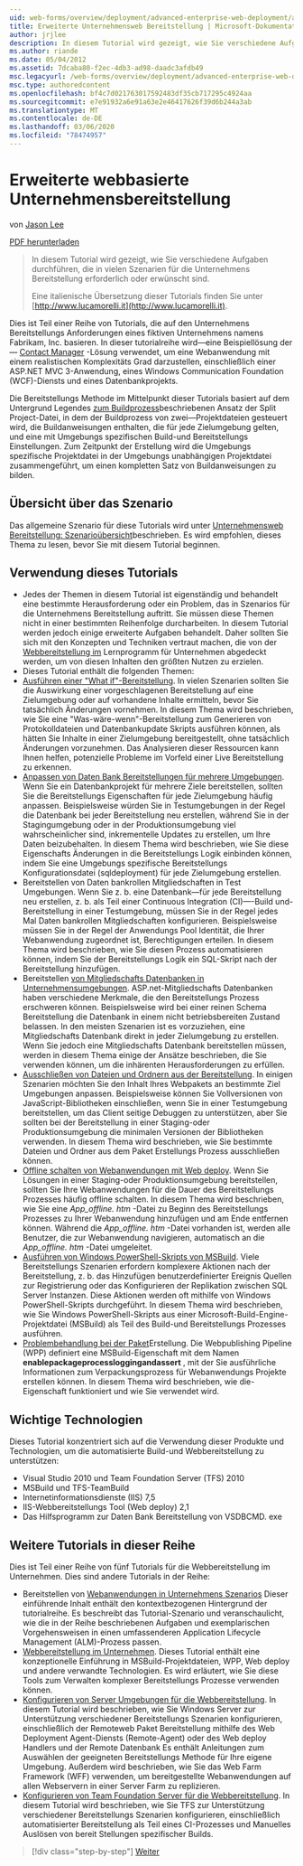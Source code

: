 ```yaml
---
uid: web-forms/overview/deployment/advanced-enterprise-web-deployment/advanced-enterprise-web-deployment
title: Erweiterte Unternehmensweb Bereitstellung | Microsoft-Dokumentation
author: jrjlee
description: In diesem Tutorial wird gezeigt, wie Sie verschiedene Aufgaben durchführen, die in vielen Szenarien für die Unternehmens Bereitstellung erforderlich oder erwünscht sind. Für ein italienisches Übersetzungs...
ms.author: riande
ms.date: 05/04/2012
ms.assetid: 7dcaba80-f2ec-4db3-ad98-daadc3afdb49
msc.legacyurl: /web-forms/overview/deployment/advanced-enterprise-web-deployment/advanced-enterprise-web-deployment
msc.type: authoredcontent
ms.openlocfilehash: bf4c7d021763017592483df35cb717295c4924aa
ms.sourcegitcommit: e7e91932a6e91a63e2e46417626f39d6b244a3ab
ms.translationtype: MT
ms.contentlocale: de-DE
ms.lasthandoff: 03/06/2020
ms.locfileid: "78474957"
---
```

# <a name="advanced-enterprise-web-deployment"></a>Erweiterte webbasierte Unternehmensbereitstellung

von [Jason Lee](https://github.com/jrjlee)

[PDF herunterladen](https://msdnshared.blob.core.windows.net/media/MSDNBlogsFS/prod.evol.blogs.msdn.com/CommunityServer.Blogs.Components.WeblogFiles/00/00/00/63/56/8130.DeployingWebAppsInEnterpriseScenarios.pdf)

> In diesem Tutorial wird gezeigt, wie Sie verschiedene Aufgaben durchführen, die in vielen Szenarien für die Unternehmens Bereitstellung erforderlich oder erwünscht sind.
> 
> Eine italienische Übersetzung dieser Tutorials finden Sie unter [http://www.lucamorelli.it](http://www.lucamorelli.it).

Dies ist Teil einer Reihe von Tutorials, die auf den Unternehmens Bereitstellungs Anforderungen eines fiktiven Unternehmens namens Fabrikam, Inc. basieren. In dieser tutorialreihe wird&#x2014;eine Beispiellösung der&#x2014; [Contact Manager](../web-deployment-in-the-enterprise/the-contact-manager-solution.md) -Lösung verwendet, um eine Webanwendung mit einem realistischen Komplexitäts Grad darzustellen, einschließlich einer ASP.NET MVC 3-Anwendung, eines Windows Communication Foundation (WCF)-Diensts und eines Datenbankprojekts.

Die Bereitstellungs Methode im Mittelpunkt dieser Tutorials basiert auf dem Untergrund Legendes [zum Buildprozess](../web-deployment-in-the-enterprise/understanding-the-build-process.md)beschriebenen Ansatz der Split Project-Datei, in dem der Buildprozess von zwei&#x2014;Projektdateien gesteuert wird, die Buildanweisungen enthalten, die für jede Zielumgebung gelten, und eine mit Umgebungs spezifischen Build-und Bereitstellungs Einstellungen. Zum Zeitpunkt der Erstellung wird die Umgebungs spezifische Projektdatei in der Umgebungs unabhängigen Projektdatei zusammengeführt, um einen kompletten Satz von Buildanweisungen zu bilden.

## <a name="scenario-overview"></a>Übersicht über das Szenario

Das allgemeine Szenario für diese Tutorials wird unter [Unternehmensweb Bereitstellung: Szenarioübersicht](../deploying-web-applications-in-enterprise-scenarios/enterprise-web-deployment-scenario-overview.md)beschrieben. Es wird empfohlen, dieses Thema zu lesen, bevor Sie mit diesem Tutorial beginnen.

## <a name="how-to-use-this-tutorial"></a>Verwendung dieses Tutorials

- Jedes der Themen in diesem Tutorial ist eigenständig und behandelt eine bestimmte Herausforderung oder ein Problem, das in Szenarios für die Unternehmens Bereitstellung auftritt. Sie müssen diese Themen nicht in einer bestimmten Reihenfolge durcharbeiten. In diesem Tutorial werden jedoch einige erweiterte Aufgaben behandelt. Daher sollten Sie sich mit den Konzepten und Techniken vertraut machen, die von der [Webbereitstellung im](../web-deployment-in-the-enterprise/web-deployment-in-the-enterprise.md) Lernprogramm für Unternehmen abgedeckt werden, um von diesen Inhalten den größten Nutzen zu erzielen.
- Dieses Tutorial enthält die folgenden Themen:
- [Ausführen einer "What if"-Bereitstellung](performing-a-what-if-deployment.md). In vielen Szenarien sollten Sie die Auswirkung einer vorgeschlagenen Bereitstellung auf eine Zielumgebung oder auf vorhandene Inhalte ermitteln, bevor Sie tatsächlich Änderungen vornehmen. In diesem Thema wird beschrieben, wie Sie eine "Was-wäre-wenn"-Bereitstellung zum Generieren von Protokolldateien und Datenbankupdate Skripts ausführen können, als hätten Sie Inhalte in einer Zielumgebung bereitgestellt, ohne tatsächlich Änderungen vorzunehmen. Das Analysieren dieser Ressourcen kann Ihnen helfen, potenzielle Probleme im Vorfeld einer Live Bereitstellung zu erkennen.
- [Anpassen von Daten Bank Bereitstellungen für mehrere Umgebungen](customizing-database-deployments-for-multiple-environments.md). Wenn Sie ein Datenbankprojekt für mehrere Ziele bereitstellen, sollten Sie die Bereitstellungs Eigenschaften für jede Zielumgebung häufig anpassen. Beispielsweise würden Sie in Testumgebungen in der Regel die Datenbank bei jeder Bereitstellung neu erstellen, während Sie in der Stagingumgebung oder in der Produktionsumgebung viel wahrscheinlicher sind, inkrementelle Updates zu erstellen, um Ihre Daten beizubehalten. In diesem Thema wird beschrieben, wie Sie diese Eigenschafts Änderungen in die Bereitstellungs Logik einbinden können, indem Sie eine Umgebungs spezifische Bereitstellungs Konfigurationsdatei (sqldeployment) für jede Zielumgebung erstellen.
- Bereitstellen von Daten bankrollen Mitgliedschaften in Test Umgebungen. Wenn Sie z. b. eine Datenbank&#x2014;für jede Bereitstellung neu erstellen, z. b. als Teil einer Continuous Integration (CI)&#x2014;-Build und-Bereitstellung in einer Testumgebung, müssen Sie in der Regel jedes Mal Daten bankrollen Mitgliedschaften konfigurieren. Beispielsweise müssen Sie in der Regel der Anwendungs Pool Identität, die Ihrer Webanwendung zugeordnet ist, Berechtigungen erteilen. In diesem Thema wird beschrieben, wie Sie diesen Prozess automatisieren können, indem Sie der Bereitstellungs Logik ein SQL-Skript nach der Bereitstellung hinzufügen.
- Bereitstellen [von Mitgliedschafts Datenbanken in Unternehmensumgebungen](deploying-membership-databases-to-enterprise-environments.md). ASP.net-Mitgliedschafts Datenbanken haben verschiedene Merkmale, die den Bereitstellungs Prozess erschweren können. Beispielsweise wird bei einer reinen Schema Bereitstellung die Datenbank in einem nicht betriebsbereiten Zustand belassen. In den meisten Szenarien ist es vorzuziehen, eine Mitgliedschafts Datenbank direkt in jeder Zielumgebung zu erstellen. Wenn Sie jedoch eine Mitgliedschafts Datenbank bereitstellen müssen, werden in diesem Thema einige der Ansätze beschrieben, die Sie verwenden können, um die inhärenten Herausforderungen zu erfüllen.
- [Ausschließen von Dateien und Ordnern aus der Bereitstellung](excluding-files-and-folders-from-deployment.md). In einigen Szenarien möchten Sie den Inhalt Ihres Webpakets an bestimmte Ziel Umgebungen anpassen. Beispielsweise können Sie Vollversionen von JavaScript-Bibliotheken einschließen, wenn Sie in einer Testumgebung bereitstellen, um das Client seitige Debuggen zu unterstützen, aber Sie sollten bei der Bereitstellung in einer Staging-oder Produktionsumgebung die minimalen Versionen der Bibliotheken verwenden. In diesem Thema wird beschrieben, wie Sie bestimmte Dateien und Ordner aus dem Paket Erstellungs Prozess ausschließen können.
- [Offline schalten von Webanwendungen mit Web deploy](taking-web-applications-offline-with-web-deploy.md). Wenn Sie Lösungen in einer Staging-oder Produktionsumgebung bereitstellen, sollten Sie Ihre Webanwendungen für die Dauer des Bereitstellungs Prozesses häufig offline schalten. In diesem Thema wird beschrieben, wie Sie eine *App\_offline. htm* -Datei zu Beginn des Bereitstellungs Prozesses zu Ihrer Webanwendung hinzufügen und am Ende entfernen können. Während die *App\_offline. htm* -Datei vorhanden ist, werden alle Benutzer, die zur Webanwendung navigieren, automatisch an die *App\_offline. htm* -Datei umgeleitet.
- [Ausführen von Windows PowerShell-Skripts von MSBuild](running-windows-powershell-scripts-from-msbuild-project-files.md). Viele Bereitstellungs Szenarien erfordern komplexere Aktionen nach der Bereitstellung, z. b. das Hinzufügen benutzerdefinierter Ereignis Quellen zur Registrierung oder das Konfigurieren der Replikation zwischen SQL Server Instanzen. Diese Aktionen werden oft mithilfe von Windows PowerShell-Skripts durchgeführt. In diesem Thema wird beschrieben, wie Sie Windows PowerShell-Skripts aus einer Microsoft-Build-Engine-Projektdatei (MSBuild) als Teil des Build-und Bereitstellungs Prozesses ausführen.
- [Problembehandlung bei der Paket](troubleshooting-the-packaging-process.md)Erstellung. Die Webpublishing Pipeline (WPP) definiert eine MSBuild-Eigenschaft mit dem Namen **enablepackageprocessloggingandassert** , mit der Sie ausführliche Informationen zum Verpackungsprozess für Webanwendungs Projekte erstellen können. In diesem Thema wird beschrieben, wie die-Eigenschaft funktioniert und wie Sie verwendet wird.

## <a name="key-technologies"></a>Wichtige Technologien

Dieses Tutorial konzentriert sich auf die Verwendung dieser Produkte und Technologien, um die automatisierte Build-und Webbereitstellung zu unterstützen:

- Visual Studio 2010 und Team Foundation Server (TFS) 2010
- MSBuild und TFS-TeamBuild
- Internetinformationsdienste (IIS) 7,5
- IIS-Webbereitstellungs Tool (Web deploy) 2,1
- Das Hilfsprogramm zur Daten Bank Bereitstellung von VSDBCMD. exe

## <a name="other-tutorials-in-this-series"></a>Weitere Tutorials in dieser Reihe

Dies ist Teil einer Reihe von fünf Tutorials für die Webbereitstellung im Unternehmen. Dies sind andere Tutorials in der Reihe:

- Bereitstellen von [Webanwendungen in Unternehmens Szenarios](../deploying-web-applications-in-enterprise-scenarios/deploying-web-applications-in-enterprise-scenarios.md) Dieser einführende Inhalt enthält den kontextbezogenen Hintergrund der tutorialreihe. Es beschreibt das Tutorial-Szenario und veranschaulicht, wie die in der Reihe beschriebenen Aufgaben und exemplarischen Vorgehensweisen in einen umfassenderen Application Lifecycle Management (ALM)-Prozess passen.
- [Webbereitstellung im Unternehmen](../web-deployment-in-the-enterprise/web-deployment-in-the-enterprise.md). Dieses Tutorial enthält eine konzeptionelle Einführung in MSBuild-Projektdateien, WPP, Web deploy und andere verwandte Technologien. Es wird erläutert, wie Sie diese Tools zum Verwalten komplexer Bereitstellungs Prozesse verwenden können.
- [Konfigurieren von Server Umgebungen für die Webbereitstellung](../configuring-server-environments-for-web-deployment/configuring-server-environments-for-web-deployment.md). In diesem Tutorial wird beschrieben, wie Sie Windows Server zur Unterstützung verschiedener Bereitstellungs Szenarien konfigurieren, einschließlich der Remoteweb Paket Bereitstellung mithilfe des Web Deployment Agent-Diensts (Remote-Agent) oder des Web deploy Handlers und der Remote Datenbank Es enthält Anleitungen zum Auswählen der geeigneten Bereitstellungs Methode für Ihre eigene Umgebung. Außerdem wird beschrieben, wie Sie das Web Farm Framework (WFF) verwenden, um bereitgestellte Webanwendungen auf allen Webservern in einer Server Farm zu replizieren.
- [Konfigurieren von Team Foundation Server für die Webbereitstellung](../configuring-team-foundation-server-for-web-deployment/configuring-team-foundation-server-for-web-deployment.md). In diesem Tutorial wird beschrieben, wie Sie TFS zur Unterstützung verschiedener Bereitstellungs Szenarien konfigurieren, einschließlich automatisierter Bereitstellung als Teil eines CI-Prozesses und Manuelles Auslösen von bereit Stellungen spezifischer Builds.

> [!div class="step-by-step"]
> [Weiter](performing-a-what-if-deployment.md)
